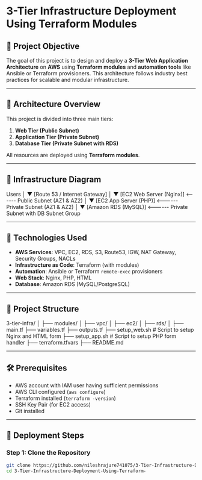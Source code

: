 # 3-Tier Infrastructure Deployment Using Terraform Modules

## 📝 Project Objective

The goal of this project is to design and deploy a **3-Tier Web Application Architecture** on **AWS** using **Terraform modules** and **automation tools** like Ansible or Terraform provisioners. This architecture follows industry best practices for scalable and modular infrastructure.

---

## 🧱 Architecture Overview

This project is divided into three main tiers:

1. **Web Tier (Public Subnet)**
2. **Application Tier (Private Subnet)**
3. **Database Tier (Private Subnet with RDS)**

All resources are deployed using **Terraform modules**.

---

## 📐 Infrastructure Diagram

Users
│
▼
[Route 53 / Internet Gateway]
│
▼
[EC2 Web Server (Nginx)] <------ Public Subnet (AZ1 & AZ2)
│
▼
[EC2 App Server (PHP)] <------ Private Subnet (AZ1 & AZ2)
│
▼
[Amazon RDS (MySQL)] <------ Private Subnet with DB Subnet Group

---

## 🔧 Technologies Used

- **AWS Services**: VPC, EC2, RDS, S3, Route53, IGW, NAT Gateway, Security Groups, NACLs
- **Infrastructure as Code**: Terraform (with modules)
- **Automation**: Ansible or Terraform `remote-exec` provisioners
- **Web Stack**: Nginx, PHP, HTML
- **Database**: Amazon RDS (MySQL/PostgreSQL)

---

## 📁 Project Structure

3-tier-infra/
│
├── modules/
│ ├── vpc/
│ ├── ec2/
│ ├── rds/
│
├── main.tf
├── variables.tf
├── outputs.tf
├── setup_web.sh # Script to setup Nginx and HTML form
├── setup_app.sh # Script to setup PHP form handler
├── terraform.tfvars
├── README.md


---

## 🛠️ Prerequisites

- AWS account with IAM user having sufficient permissions
- AWS CLI configured (`aws configure`)
- Terraform installed (`terraform -version`)
- SSH Key Pair (for EC2 access)
- Git installed

---

## 🚀 Deployment Steps

### Step 1: Clone the Repository

```bash
git clone https://github.com/nileshrajure741075/3-Tier-Infrastructure-Deployment-Using-Terraform-.git
cd 3-Tier-Infrastructure-Deployment-Using-Terraform-

